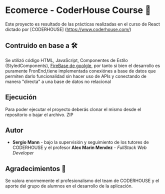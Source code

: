 # Ecomerce - CoderHouse Course 🚀

Este proyecto es resultado de las prácticas realizadas en el curso de React dictado por [CODERHOUSE] (https://www.coderhouse.com/)


## Contruido en base a  🛠️

Se utilizó código HTML, JavaScript, Componentes de Estilo (StyledComponents),  [FireBase de goolgle](https://firebase.google.com/), por tanto si bien el desarrollo es puramente FronEnd,tiene implementada conexiónes a base de datos que permiten darlo funcionalidad sin hacer uso de APIs y conectando de manera "directa" a una base de datos no relacional

## Ejecución 

Para poder ejecutar el proyecto deberás clonar el mismo desde el repositorio o bajar el archivo. ZIP

## Autor

* **Sergio Mann** - bajo la supervisión y seguimiento de los tutores de CODERHOUSE y el profesor  **Alex Marin Mendez** - *FullStack Web Developer*

## Agradecimientos 🎁

Se valora enormemente el profesionalismo del team de CODERHOUSE y el aporte del grupo de alumnos en el desarrollo de la aplicación.

